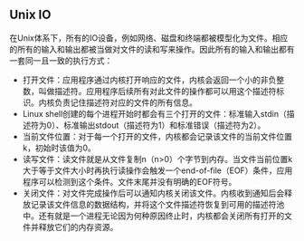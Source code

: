 ## Unix IO

在Unix体系下，所有的IO设备，例如网络、磁盘和终端都被模型化为文件。相应的所有的输入和输出都被当做对文件的读和写来操作。因此所有的输入和输出都有一套同一且一致的执行方式：

- 打开文件：应用程序通过内核打开响应的文件，内核会返回一个小的非负整数，叫做描述符。应用程序后续所有对此文件的操作都可以用这个描述符标识。内核负责记住描述符对应的文件的所有信息。
- Linux shell创建的每个进程开始时都会有三个打开的文件：标准输入stdin（描述符为0）、标准输出stdout（描述符为1）和标准错误（描述符为2）。
- 当前文件位置：对于每一个打开的文件，内核都会记录该文件的当前文件位置k，初始时该值为0。
- 读写文件：读文件就是从文件复制n（n>0）个字节到内存。当文件当前位置k大于等于文件大小时再执行读操作会触发一个end-of-file（EOF）条件，应用程序可以检测到这个条件。文件末尾并没有明确的EOF符号。
- 关闭文件：对文件完成操作后可以通知内核关闭该文件。内核收到通知后会释放记录该文件信息的数据结构，并将这个文件描述符恢复到可用的描述符池中。还有就是一个进程无论因为何种原因终止时，内核都会关闭所有打开的文件并释放它们的内存资源。